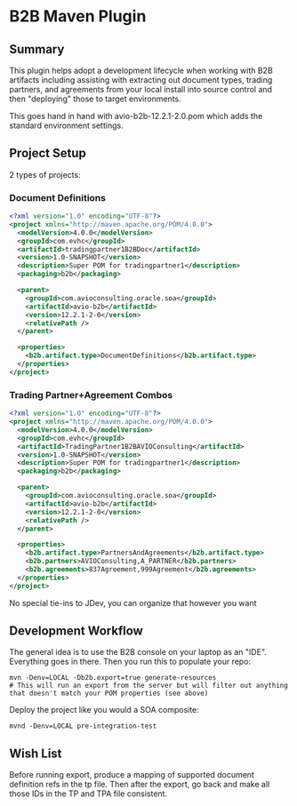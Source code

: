 # B2B Maven Plugin

## Summary

This plugin helps adopt a development lifecycle when working with B2B artifacts including assisting with extracting out document types, trading partners, and agreements from your local install into source control and then "deploying" those to target environments.

This goes hand in hand with avio-b2b-12.2.1-2.0.pom which adds the standard environment settings.

## Project Setup
2 types of projects:

### Document Definitions

```xml
<?xml version="1.0" encoding="UTF-8"?>
<project xmlns="http://maven.apache.org/POM/4.0.0">
  <modelVersion>4.0.0</modelVersion>
  <groupId>com.evhc</groupId>
  <artifactId>tradingpartner1B2BDoc</artifactId>
  <version>1.0-SNAPSHOT</version>
  <description>Super POM for tradingpartner1</description>
  <packaging>b2b</packaging>

  <parent>
    <groupId>com.avioconsulting.oracle.soa</groupId>
    <artifactId>avio-b2b</artifactId>
    <version>12.2.1-2-0</version>
    <relativePath />
  </parent>

  <properties>
    <b2b.artifact.type>DocumentDefinitions</b2b.artifact.type>
  </properties>
</project>
```

### Trading Partner+Agreement Combos

```xml
<?xml version="1.0" encoding="UTF-8"?>
<project xmlns="http://maven.apache.org/POM/4.0.0">
  <modelVersion>4.0.0</modelVersion>
  <groupId>com.evhc</groupId>
  <artifactId>TradingPartner1B2BAVIOConsulting</artifactId>
  <version>1.0-SNAPSHOT</version>
  <description>Super POM for tradingpartner1</description>
  <packaging>b2b</packaging>

  <parent>
    <groupId>com.avioconsulting.oracle.soa</groupId>
    <artifactId>avio-b2b</artifactId>
    <version>12.2.1-2-0</version>
    <relativePath />
  </parent>

  <properties>
    <b2b.artifact.type>PartnersAndAgreements</b2b.artifact.type>
    <b2b.partners>AVIOConsulting,A_PARTNER</b2b.partners>
    <b2b.agreements>837Agreement,999Agreement</b2b.agreements>
  </properties>
</project>
```

No special tie-ins to JDev, you can organize that however you want

## Development Workflow

The general idea is to use the B2B console on your laptop as an "IDE". Everything goes in there. Then you run this to populate your repo:

```
mvn -Denv=LOCAL -Db2b.export=true generate-resources
# This will run an export from the server but will filter out anything that doesn't match your POM properties (see above)
```

Deploy the project like you would a SOA composite:

```
mvnd -Denv=LOCAL pre-integration-test
```

## Wish List

Before running export, produce a mapping of supported document definition refs in the tp file.
Then after the export, go back and make all those IDs in the TP and TPA file consistent.
